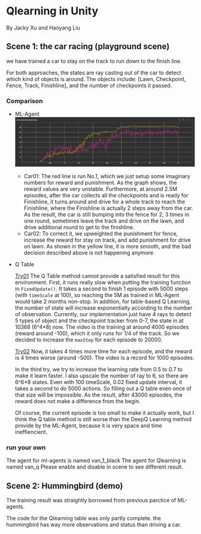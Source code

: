 # Qlearning in Unity
By Jacky Xu and Haoyang Liu

## Scene 1: the car racing (playground scene)
we have trained a car to stay on the track to run down to the finish line. 

For both approaches, the states are ray casting out of the car to detect which kind of objects is around. The objects include: [Lawn, Checkpoint, Fence, Track, Finishline], and the number of checkpoints it passed.

### Comparison
- ML-Agent
![Reward](car_ml.png)
  - Car01:
The red line is run No.1, which we just setup some imaginary numbers for reward and punishment. As the graph shows, the reward values are very unstable. Furthermore, at around 2.5M episodes, after the car collects all the checkpoints and is ready for Finishline, it turns around and drive for a whole track to reach the Finishline, where the Finishline is actually 2 steps away from the car. As the result, the car is still bumping into the fence for 2, 3 times in one round, sometimes leave the track and drive on the lawn, and drive additional round to get to the finishline.
  - Car02:
To correct it, we upweighted the punishment for fence, increase the reward for stay on track, and add punishment for drive on lawn. As shown in the yellow line, it is more smooth, and the bad decision described above is not happening anymore.
- Q Table

    [Try01](car_q.mp4)
    The Q Table method cannot provide a satisfied result for this environment. First, it runs really slow when putting the training function in `FixedUpdate()`. It takes a second to finish 1 episode with 5000 steps (with `timeScale` at 100), so reaching the 5M as trained in ML-Agent would take 2 months non-stop. In addition, for table-based Q Learning, the number of state will increase exponentially according to the number of observation. Currently, our implementation just have 4 rays to detect 5 types of object and the checkpoint tracker from 0-7, the state in at 10368 (6^4*8) now. The video is the training at around 4000 episodes (reward around -100), which it only runs for 1/4 of the track. So we decided to increase the `maxStep` for each episode to 20000.
    
    [Try02](car_q2.mp4)
    Now, it takes 4 times more time for each episode, and the reward is 4 times worse (around -500). The video is a record for 1000 episodes.
    
    In the third try, we try to increase the learning rate from 0.5 to 0.7 to make it learn faster. I also upscale the number of ray to 6, so there are 6^6*8 states. Even with 100 timeScale, 0.02 fixed update interval, it takes a second to do 5000 actions. So filling out a Q table even once of that size will be impossible. As the result, after 43000 episodes, the reward does not make a difference from the begin.
    
    Of course, the current episode is too small to make it actually work, but I think the Q table method is still worse than the DeepQ Learning method provide by the ML-Agent, because it is very space and time ineffiencient.

### run your own
The agent for ml-agents is named van_1_black
The agent for Qlearning is named van_q
Please enable and disable in scene to see different result.


## Scene 2: Hummingbird (demo)
The training result was straightly borrowed from previous parctice of ML-agents.

The code for the Qlearning table was only partly complete. the hummingbird has way more observations and status than driving a car.

